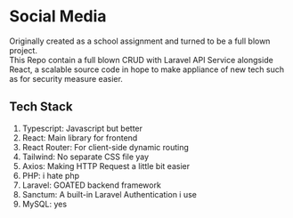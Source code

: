 # Social Media
Originally created as a school assignment and turned to be a full blown project.
<br>
This Repo contain a full blown CRUD with Laravel API Service alongside React, a scalable source code in hope to make appliance of new tech such as for security measure easier.

## Tech Stack
<ol>
  <li>Typescript: Javascript but better</li>
  <li>React: Main library for frontend</li>
  <li>React Router: For client-side dynamic routing</li>
  <li>Tailwind: No separate CSS file yay</li>
  <li>Axios: Making HTTP Request a little bit easier</li>
  <li>PHP: i hate php</li>
  <li>Laravel: GOATED backend framework</li>
  <li>Sanctum: A built-in Laravel Authentication i use</li>
  <li>MySQL: yes</li>
</ol>
